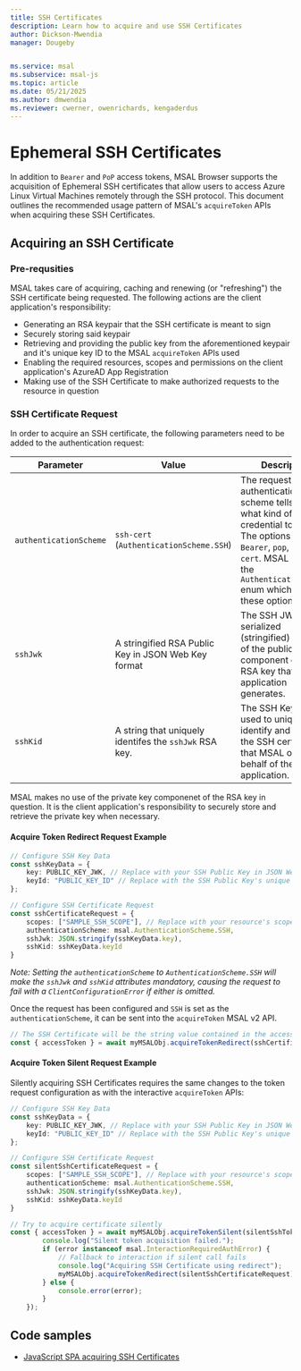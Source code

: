 ```yaml
---
title: SSH Certificates
description: Learn how to acquire and use SSH Certificates
author: Dickson-Mwendia
manager: Dougeby


ms.service: msal
ms.subservice: msal-js
ms.topic: article
ms.date: 05/21/2025
ms.author: dmwendia
ms.reviewer: cwerner, owenrichards, kengaderdus
---
```


# Ephemeral SSH Certificates

In addition to `Bearer` and `PoP` access tokens, MSAL Browser supports the acquisition of Ephemeral SSH certificates that allow users to access Azure Linux Virtual Machines remotely through the SSH protocol. This document outlines the recommended usage pattern of MSAL's `acquireToken` APIs when acquiring these SSH Certificates.

## Acquiring an SSH Certificate

### Pre-requsities

MSAL takes care of acquiring, caching and renewing (or "refreshing") the SSH certificate being requested. The following actions are the client application's responsibility:

* Generating an RSA keypair that the SSH certificate is meant to sign
* Securely storing said keypair 
* Retrieving and providing the public key from the aforementioned keypair and it's unique key ID to the MSAL `acquireToken` APIs used
* Enabling the required resources, scopes and permissions on the client application's AzureAD App Registration
* Making use of the SSH Certificate to make authorized requests to the resource in question

### SSH Certificate Request

In order to acquire an SSH certificate, the following parameters need to be added to the authentication request:

| Parameter |    Value    | Description |
|-----------|-------------|-------------|
| `authenticationScheme`| `ssh-cert` (`AuthenticationScheme.SSH`)| The request's authentication scheme tells MSAL what kind of credential to request. The options are `Bearer`, `pop`, and `ssh-cert`. MSAL provides the `AuthenticationScheme` enum which lists these options. |
| `sshJwk` | A stringified RSA Public Key in JSON Web Key format | The SSH JWK is the serialized (stringified) version of the public key component of the RSA key that the application generates.|
| `sshKid` | A string that uniquely identifes the `sshJwk` RSA key. | The SSH Key ID is used to uniquely identify and match the SSH certificate that MSAL obtains on behalf of the application. 

MSAL makes no use of the private key componenet of the RSA key in question. It is the client application's responsibility to securely store and retrieve the private key when necessary.

#### Acquire Token Redirect Request Example

```typescript
// Configure SSH Key Data
const sshKeyData = {
    key: PUBLIC_KEY_JWK, // Replace with your SSH Public Key in JSON Web Key object format
    keyId: "PUBLIC_KEY_ID" // Replace with the SSH Public Key's unique ID
};

// Configure SSH Certificate Request
const sshCertificateRequest = {
    scopes: ["SAMPLE_SSH_SCOPE"], // Replace with your resource's scope
    authenticationScheme: msal.AuthenticationScheme.SSH,
    sshJwk: JSON.stringify(sshKeyData.key),
    sshKid: sshKeyData.keyId
}
```

*Note: Setting the `authenticationScheme` to `AuthenticationScheme.SSH` will make the `sshJwk` and `sshKid` attributes mandatory, causing the request to fail with a `ClientConfigurationError` if either is omitted.*

Once the request has been configured and `SSH` is set as the `authenticationScheme`, it can be sent into the `acquireToken` MSAL v2 API.

```typescript
// The SSH Certificate will be the string value contained in the accessToken property of the AuthenticationResult object
const { accessToken } = await myMSALObj.acquireTokenRedirect(sshCertificateRequest);
```

#### Acquire Token Silent Request Example

Silently acquiring SSH Certificates requires the same changes to the token request configuration as with the interactive `acquireToken` APIs:

```typescript
// Configure SSH Key Data
const sshKeyData = {
    key: PUBLIC_KEY_JWK, // Replace with your SSH Public Key in JSON Web Key object format
    keyId: "PUBLIC_KEY_ID" // Replace with the SSH Public Key's unique ID
};

// Configure SSH Certificate Request
const silentSshCertificateRequest = {
    scopes: ["SAMPLE_SSH_SCOPE"], // Replace with your resource's scope
    authenticationScheme: msal.AuthenticationScheme.SSH,
    sshJwk: JSON.stringify(sshKeyData.key),
    sshKid: sshKeyData.keyId
}

// Try to acquire certificate silently
const { accessToken } = await myMSALObj.acquireTokenSilent(silentSshTokenRequest).catch(async (error) => {
        console.log("Silent token acquisition failed.");
        if (error instanceof msal.InteractionRequiredAuthError) {
            // Fallback to interaction if silent call fails
            console.log("Acquiring SSH Certificate using redirect");
            myMSALObj.acquireTokenRedirect(silentSshCertificateRequest);
        } else {
            console.error(error);
        }
    });
```

## Code samples

* [JavaScript SPA acquiring SSH Certificates](https://github.com/AzureAD/microsoft-authentication-library-for-js/tree/dev/samples/msal-browser-samples/VanillaJSTestApp2.0/app/ssh)
